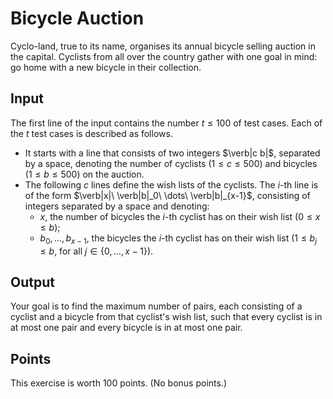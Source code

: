 # Bicycle Auction

Cyclo-land, true to its name, organises its annual bicycle selling auction in
the capital. Cyclists from all over the country gather with one goal in mind: go
home with a new bicycle in their collection.

## Input

The first line of the input contains the number $t \leq 100$ of test cases.
Each of the $t$ test cases is described as follows.
  - It starts with a line that consists of two integers $\verb|c b|$, separated
    by a space, denoting the number of cyclists ($1 \leq c \leq 500$) and
    bicycles ($1 \leq b \leq 500$) on the auction.
  - The following $c$ lines define the wish lists of the cyclists. The $i$-th
    line is of the form $\verb|x|\ \verb|b|_0\ \dots\ \verb|b|_{x-1}$,
    consisting of integers separated by a space and denoting:
      - $x$, the number of bicycles the $i$-th cyclist has on their wish list
        ($0 \leq x \leq b$);
      - $b_0, \dotsc, b_{x-1}$, the bicycles the $i$-th cyclist has on their
        wish list ($1 \leq b_j \leq b$, for all $j \in \{0, \dotsc, x-1\}$).

## Output

Your goal is to find the maximum number of pairs, each consisting of a cyclist
and a bicycle from that cyclist's wish list, such that every cyclist is in at
most one pair and every bicycle is in at most one pair.

## Points

This exercise is worth $100$ points. (No bonus points.)
